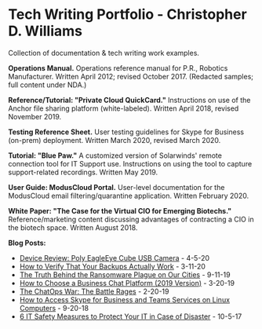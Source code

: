 # Tech Writing Portfolio - Christopher D. Williams

Collection of documentation &amp; tech writing work examples.

**Operations Manual.** Operations reference manual for P.R., Robotics Manufacturer. Written April 2012; revised October 2017. (Redacted samples; full content under NDA.)

**Reference/Tutorial: "Private Cloud QuickCard."** Instructions on use of the Anchor file sharing platform (white-labeled). Written April 2018, revised November 2019.

**Testing Reference Sheet.** User testing guidelines for Skype for Business (on-prem) deployment. Written March 2020, revised March 2020.

**Tutorial: "Blue Paw."** A customized version of Solarwinds' remote connection tool for IT Support use. Instructions on using the tool to capture support-related recordings. Written May 2019.

**User Guide: ModusCloud Portal.** User-level documentation for the ModusCloud email filtering/quarantine application. Written February 2020.

**White Paper: "The Case for the Virtual CIO for Emerging Biotechs."** Reference/marketing content discussing advantages of contracting a CIO in the biotech space. Written August 2018.

**Blog Posts:** 
 - [Device Review: Poly EagleEye Cube USB Camera](http://skype4businessinsider.com/third-party-skype-for-business-products/device-review-poly-eagleeye-cube-usb-camera/) - 4-5-20
 - [How to Verify That Your Backups Actually Work](https://planetmagpie.com/news/woof-newsletter/2020/03/11/how-to-verify-that-your-backups-actually-work) - 3-11-20
 - [The Truth Behind the Ransomware Plague on Our Cities](https://planetmagpie.com/news/woof-newsletter/2019/09/11/the-truth-behind-the-ransomware-plague-on-our-cities) - 9-11-19
 - [How to Choose a Business Chat Platform (2019 Version)](http://skype4businessinsider.com/reference/how-to-choose-a-business-chat-platform-2019-version/) - 3-20-19
 - [The ChatOps War: The Battle Rages](http://skype4businessinsider.com/chatops/the-chatops-war-the-battle-rages/) - 2-20-19
 - [How to Access Skype for Business and Teams Services on Linux Computers](http://skype4businessinsider.com/skype-for-business/how-to-access-skype-for-business-and-teams-services-on-linux-computers/) - 9-20-18
 - [6 IT Safety Measures to Protect Your IT in Case of Disaster](https://planetmagpie.com/news/woof-newsletter/2017/10/05/6-it-safety-measures-to-protect-your-it-in-case-of-disaster) - 10-5-17
